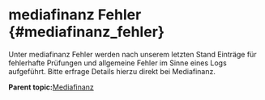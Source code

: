 # mediafinanz Fehler {#mediafinanz_fehler}

Unter mediafinanz Fehler werden nach unserem letzten Stand Einträge für fehlerhafte Prüfungen und allgemeine Fehler im Sinne eines Logs aufgeführt. Bitte erfrage Details hierzu direkt bei Mediafinanz.

**Parent topic:**[Mediafinanz](7_4_15_Mediafinanz.md)

